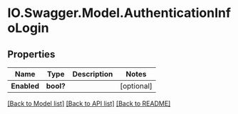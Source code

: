 # IO.Swagger.Model.AuthenticationInfoLogin
## Properties

Name | Type | Description | Notes
------------ | ------------- | ------------- | -------------
**Enabled** | **bool?** |  | [optional] 

[[Back to Model list]](../README.md#documentation-for-models) [[Back to API list]](../README.md#documentation-for-api-endpoints) [[Back to README]](../README.md)

